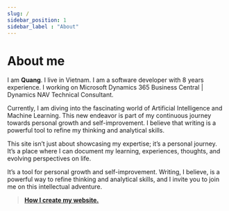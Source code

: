 ```yaml
---
slug: /
sidebar_position: 1
sidebar_label : "About"
---
```

# About me

I am **Quang**. I live in Vietnam. I am a software developer with 8 years experience. I working on Microsoft Dynamics 365 Business Central | Dynamics NAV Technical Consultant.

Currently, I am diving into the fascinating world of Artificial Intelligence and Machine Learning. This new endeavor is part of my continuous journey towards personal growth and self-improvement. I believe that writing is a powerful tool to refine my thinking and analytical skills.

This site isn’t just about showcasing my expertise; it’s a personal journey. It’s a place where I can document my learning, experiences, thoughts, and evolving perspectives on life. 

It’s a tool for personal growth and self-improvement. Writing, I believe, is a powerful way to refine thinking and analytical skills, and I invite you to join me on this intellectual adventure.

> **[How I create my website.](intro.md)**


